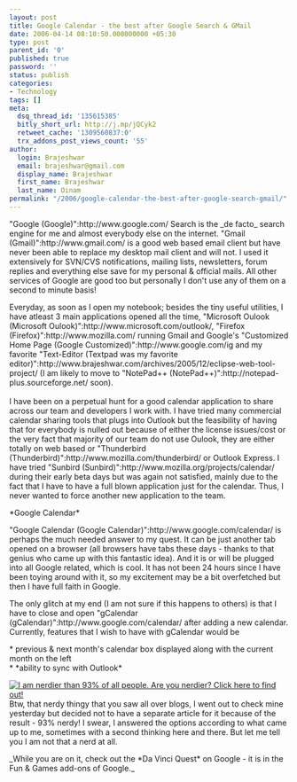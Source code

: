 ```yaml
---
layout: post
title: Google Calendar - the best after Google Search & GMail
date: 2006-04-14 08:10:50.000000000 +05:30
type: post
parent_id: '0'
published: true
password: ''
status: publish
categories:
- Technology
tags: []
meta:
  dsq_thread_id: '135615385'
  bitly_short_url: http://j.mp/jQCyk2
  retweet_cache: '1309560837:0'
  trx_addons_post_views_count: '55'
author:
  login: Brajeshwar
  email: brajeshwar@gmail.com
  display_name: Brajeshwar
  first_name: Brajeshwar
  last_name: Oinam
permalink: "/2006/google-calendar-the-best-after-google-search-gmail/"
---
```

<p>"Google (Google)":http://www.google.com/ Search is the _de facto_ search engine for me and almost everybody else on the internet. "Gmail (Gmail)":http://www.gmail.com/ is a good web based email client but have never been able to replace my desktop mail client and will not. I used it extensively for SVN/CVS notifications, mailing lists, newsletters, forum replies and everything else save for my personal & official mails. All other services of Google are good too but personally I don't use any of them on a second to minute basis!</p>
<p>Everyday, as soon as I open my notebook; besides the tiny useful utilities, I have atleast 3 main applications opened all the time, "Microsoft Oulook (Microsoft Oulook)":http://www.microsoft.com/outlook/, "Firefox (Firefox)":http://www.mozilla.com/ running Gmail and Google's "Customized Home Page (Google Customized)":http://www.google.com/ig and my favorite "Text-Editor (Textpad was my favorite editor)":http://www.brajeshwar.com/archives/2005/12/eclipse-web-tool-project/ (I am likely to move to "NotePad++ (NotePad++)":http://notepad-plus.sourceforge.net/ soon).<br />
<!--more--><br />
I have been on a perpetual hunt for a good calendar application to share across our team and developers I work with. I have tried many commercial calendar sharing tools that plugs into Outlook but the feasibility of having that for everybody is nulled out because of either the license issues/cost or the very fact that majority of our team do not use Oulook, they are either totally on web based or "Thunderbird (Thunderbird)":http://www.mozilla.com/thunderbird/ or Outlook Express. I have tried "Sunbird (Sunbird)":http://www.mozilla.org/projects/calendar/ during their early beta days but was again not satisfied, mainly due to the fact that I have to have a full blown application just for the calendar. Thus, I never wanted to force another new application to the team.</p>
<p>*Google Calendar*</p>
<p>"Google Calendar (Google Calendar)":http://www.google.com/calendar/ is perhaps the much needed answer to my quest. It can be just another tab opened on a browser (all browsers have tabs these days - thanks to that genius who came up with this fantastic idea). And it is or will be plugged into all Google related, which is cool. It has not been 24 hours since I have been toying around with it, so my excitement may be a bit overfetched but then I have full faith in Google.</p>
<p>The only glitch at my end (I am not sure if this happens to others) is that I have to close and open "gCalendar (gCalendar)":http://www.google.com/calendar/ after adding a new calendar. Currently, features that I wish to have with gCalendar would be</p>
<p>* previous & next month's calendar box displayed along with the current month on the left<br />
* *ability to sync with Outlook*</p>
<p><a href="http://www.nerdtests.com/ft_nq.php?im"><img src="/static/2006/04/nq.php?val=5780" alt="I am nerdier than 93% of all people. Are you nerdier? Click here to find out!" /></a>Btw, that nerdy thingy that you saw all over blogs, I went out to check mine yesterday but decided not to have a separate article for it because of the result - 93% nerdy! I swear, I answered the options according to what came up to me, sometimes with a second thinking here and there. But let me tell you I am not that a nerd at all.</p>
<p>_While you are on it, check out the *Da Vinci Quest* on Google - it is in the Fun & Games add-ons of Google._</p>
